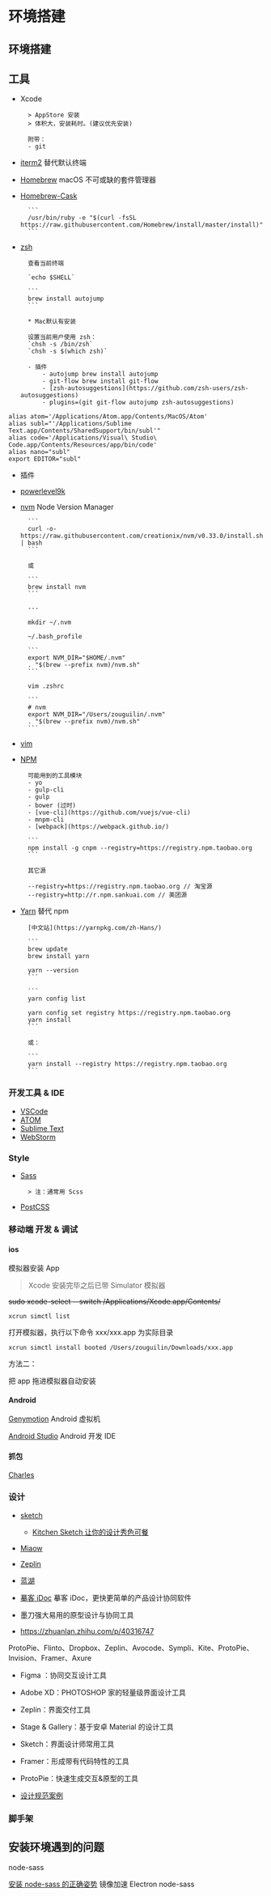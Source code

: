 # 环境搭建

## 环境搭建

## 工具

- Xcode

      	> AppStore 安装
      	> 体积大，安装耗时。(建议优先安装)

      	附带：
      	- git

- [iterm2](https://www.iterm2.com/) 替代默认终端
- [Homebrew](https://brew.sh/index_zh-cn.html) macOS 不可或缺的套件管理器
- [Homebrew-Cask](https://github.com/caskroom/homebrew-cask)

      	```
      	/usr/bin/ruby -e "$(curl -fsSL https://raw.githubusercontent.com/Homebrew/install/master/install)"
      	```

- [zsh](http://ohmyz.sh)

      	查看当前终端

      	`echo $SHELL`

      	```
      	brew install autojump
      	```

      	* Mac默认有安装

      	设置当前用户使用 zsh：
      	`chsh -s /bin/zsh`
      	`chsh -s $(which zsh)`

      	- 插件
      		- autojump brew install autojump
      		- git-flow brew install git-flow
      		- [zsh-autosuggestions](https://github.com/zsh-users/zsh-autosuggestions)
      		- plugins=(git git-flow autojump zsh-autosuggestions)

```
alias atom='/Applications/Atom.app/Contents/MacOS/Atom'
alias subl="'/Applications/Sublime Text.app/Contents/SharedSupport/bin/subl'"
alias code='/Applications/Visual\ Studio\ Code.app/Contents/Resources/app/bin/code'
alias nano="subl"
export EDITOR="subl"
```

- 插件

- [powerlevel9k](https://github.com/bhilburn/powerlevel9k#installation)

- [nvm](https://github.com/creationix/nvm) Node Version Manager

      	```
      	curl -o- https://raw.githubusercontent.com/creationix/nvm/v0.33.0/install.sh | bash
      	```

      	或

      	```
      	brew install nvm
      	```

      	---

      	mkdir ~/.nvm

      	~/.bash_profile

      	```
      	export NVM_DIR="$HOME/.nvm"
      	. "$(brew --prefix nvm)/nvm.sh"
      	```

      	vim .zshrc

      	```
      	# nvm
      	export NVM_DIR="/Users/zouguilin/.nvm"
      	. "$(brew --prefix nvm)/nvm.sh"
      	```

- [vim](https://github.com/amix/vimrc)

- [NPM](http://npmjs.org/)

      	可能用到的工具模块
      	- yo
      	- gulp-cli
      	- gulp
      	- bower (过时)
      	- [vue-cli](https://github.com/vuejs/vue-cli)
      	- mnpm-cli
      	- [webpack](https://webpack.github.io/)

      	```
      	npm install -g cnpm --registry=https://registry.npm.taobao.org
      	```

      	其它源

      	--registry=https://registry.npm.taobao.org // 淘宝源
      	--registry=http://r.npm.sankuai.com // 美团源

* [Yarn](https://yarnpkg.com) 替代 npm

      	[中文站](https://yarnpkg.com/zh-Hans/)

      	```
      	brew update
      	brew install yarn

      	yarn --version
      	```

      	```
      	yarn config list

      	yarn config set registry https://registry.npm.taobao.org
      	yarn install
      	```

      	或：

      	```
      	yarn install --registry https://registry.npm.taobao.org
      	```

### 开发工具 & IDE

- [VSCode](https://code.visualstudio.com/)
- [ATOM](https://atom.io/)
- [Sublime Text](https://www.sublimetext.com/)
- [WebStorm](https://www.jetbrains.com/webstorm/)

### Style

- [Sass](http://sass-lang.com/)

      	> 注：通常用 Scss

- [PostCSS](http://postcss.org/)

### 移动端 开发 & 调试

#### ios

模拟器安装 App

> Xcode 安装完毕之后已带 Simulator 模拟器

~~sudo xcode-select --switch /Applications/Xcode.app/Contents/~~

```
xcrun simctl list
```

打开模拟器，执行以下命令 xxx/xxx.app 为实际目录

```
xcrun simctl install booted /Users/zouguilin/Downloads/xxx.app
```

方法二：

把 app 拖进模拟器自动安装

#### Android

[Genymotion](https://www.genymotion.com/) Android 虚拟机

[Android Studio](https://developer.android.com/studio/index.html) Android 开发 IDE

#### 抓包

[Charles](https://www.charlesproxy.com/)

### 设计

- [sketch](https://www.sketchapp.com/)
  - [Kitchen Sketch 让你的设计秀色可餐](https://kitchen.alipay.com/)
- [Miaow](https://github.com/weixin/Miaow)
- [Zeplin](https://www.zeplin.io/)
- [蓝湖](https://lanhuapp.com/)
- [摹客 iDoc](https://idoc.mockplus.cn/) 摹客 iDoc，更快更简单的产品设计协同软件
- 墨刀强大易用的原型设计与协同工具

- https://zhuanlan.zhihu.com/p/40316747

ProtoPie、Flinto、Dropbox、Zeplin、Avocode、Sympli、Kite、ProtoPie、Invision、Framer、Axure

- Figma ：协同交互设计工具
- Adobe XD：PHOTOSHOP 家的轻量级界面设计工具
- Zeplin：界面交付工具
- Stage & Gallery：基于安卓 Material 的设计工具
- Sketch：界面设计师常用工具
- Framer：形成带有代码特性的工具
- ProtoPie：快速生成交互&原型的工具

- [设计规范案例](https://github.com/alexpate/awesome-design-systems)

### 脚手架

## 安装环境遇到的问题

node-sass

[安装 node-sass 的正确姿势](https://github.com/lmk123/blog/issues/28) 镜像加速 Electron node-sass
